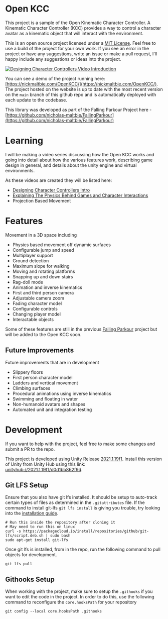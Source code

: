 # Open KCC

This project is a sample of the Open Kinematic Character Controller. A Kinematic Character Controller (KCC) provides a
way to control a character avatar as a kinematic object that will interact with the environment.

This is an open source project licensed under a [MIT License](LICENSE.txt). Feel free to use a build of the project for
your own work. If you see an error in the project or have any suggestions, write an issue or make a pull request, I'll
happy include any suggestions or ideas into the project.

[![Designing Character Controllers Video Introduction](Demo/sample-kcc.gif)](https://youtu.be/Hv4CQMCxSWE)

You can see a demo of the project running here: [https://nickmaltbie.com/OpenKCC/](https://nickmaltbie.com/OpenKCC/).
The project hosted on the website is up to date with the most recent version on the `main` branch of this github repo
and is automatically deployed with each update to the codebase.

This library was developed as part of the Falling Parkour Project here -
[https://github.com/nicholas-maltbie/FallingParkour](https://github.com/nicholas-maltbie/FallingParkour)

# Learning

I will be making a video series discussing how the Open KCC works and going into detail about how the various features
work, describing game design in general, and details about the unity engine and virtual environments.

As these videos are created they will be listed here:
* [Designing Character Controllers Intro](https://youtu.be/Hv4CQMCxSWE)
* [Explaining The Physics Behind Games and Character Interactions](https://youtu.be/rzD-Lm8pOX0)
* Projection Based Movement

# Features

Movement in a 3D space including
* Physics based movement off dynamic surfaces
* Configurable jump and speed
* Multiplayer support
* Ground detection
* Maximum slope for walking
* Moving and rotating platforms
* Snapping up and down stairs
* Rag-doll mode
* Animation and inverse kinematics
* First and third person camera
* Adjustable camera zoom
* Fading character model
* Configurable controls
* Changing player model
* Interactable objects

Some of these features are still  in the previous
[Falling Parkour](https://github.com/nicholas-maltbie/FallingParkour) project but will be added to the Open KCC soon.

## Future Improvements

Future improvements that are in development
* Slippery floors
* First person character model
* Ladders and vertical movement
* Climbing surfaces
* Procedural animations using inverse kinematics
* Swimming and floating in water
* Non-humanoid avatars and shapes
* Automated unit and integration testing

# Development

If you want to help with the project, feel free to make some changes and submit a PR to the repo.

This project is developed using Unity Release [2021.1.19f1](https://unity3d.com/unity/whats-new/2021.1.19). Install this
version of Unity from Unity Hub using this link:
[unityhub://2021.1.19f1/d0d1bb862f9d](unityhub://2021.1.19f1/d0d1bb862f9d).

## Git LFS Setup

Ensure that you also have git lfs installed. It should be setup to auto-track certain types of files as determined in
the `.gitattributes` file. If the command to install git-lfs `git lfs install` is giving you trouble, try looking into the
[installation guide](https://git-lfs.github.com/).

```
# Run this inside the repository after cloning it
# May need to run this on linux
curl -s https://packagecloud.io/install/repositories/github/git-lfs/script.deb.sh | sudo bash
sudo apt-get install git-lfs
```

Once git lfs is installed, from in the repo, run the following command to pull objects for development.
```
git lfs pull
```

## Githooks Setup

When working with the project, make sure to setup the `.githooks` if you want to edit the code in the project. In order to
do this, use the following command to reconfigure the `core.hooksPath` for your repository 

```
git config --local core.hooksPath .githooks
```
